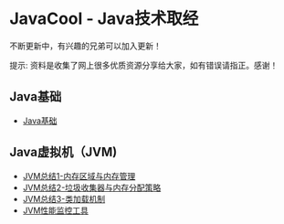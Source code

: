 # JavaCool - Java技术取经

不断更新中，有兴趣的兄弟可以加入更新！

提示: 资料是收集了网上很多优质资源分享给大家，如有错误请指正。感谢！

## Java基础

- [Java基础](Java基础/)

## Java虚拟机（JVM)

- [JVM总结1-内存区域与内存管理](/JVM/JVM总结1-内存区域与内存管理.md)
- [JVM总结2-垃圾收集器与内存分配策略](/JVM/JVM总结2-垃圾收集器与内存分配策略.md)
- [JVM总结3-类加载机制](/JVM/JVM总结3-类加载机制.md)
- [JVM性能监控工具](/JVM/JVM性能监控工具.md)
